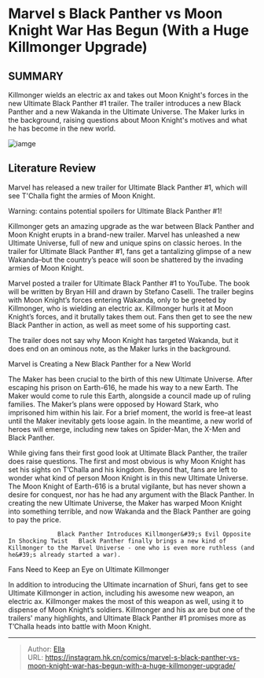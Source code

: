 # Marvel s  Black Panther vs Moon Knight  War Has Begun (With a Huge Killmonger Upgrade)


## SUMMARY 



  Killmonger wields an electric ax and takes out Moon Knight&#39;s forces in the new Ultimate Black Panther #1 trailer.   The trailer introduces a new Black Panther and a new Wakanda in the Ultimate Universe.   The Maker lurks in the background, raising questions about Moon Knight&#39;s motives and what he has become in the new world.  

![iamge](https://static1.srcdn.com/wordpress/wp-content/uploads/2023/12/killmonger-and-ultimate-black-panther.jpg)

## Literature Review

Marvel has released a new trailer for Ultimate Black Panther #1, which will see T&#39;Challa fight the armies of Moon Knight. 




Warning: contains potential spoilers for Ultimate Black Panther #1!




Killmonger gets an amazing upgrade as the war between Black Panther and Moon Knight erupts in a brand-new trailer. Marvel has unleashed a new Ultimate Universe, full of new and unique spins on classic heroes. In the trailer for Ultimate Black Panther #1, fans get a tantalizing glimpse of a new Wakanda–but the country’s peace will soon be shattered by the invading armies of Moon Knight.

Marvel posted a trailer for Ultimate Black Panther #1 to YouTube. The book will be written by Bryan Hill and drawn by Stefano Caselli. The trailer begins with Moon Knight’s forces entering Wakanda, only to be greeted by Killmonger, who is wielding an electric ax. Killmonger hurls it at Moon Knight’s forces, and it brutally takes them out. Fans then get to see the new Black Panther in action, as well as meet some of his supporting cast.


 




The trailer does not say why Moon Knight has targeted Wakanda, but it does end on an ominous note, as the Maker lurks in the background.


 Marvel is Creating a New Black Panther for a New World 
          

The Maker has been crucial to the birth of this new Ultimate Universe. After escaping his prison on Earth-616, he made his way to a new Earth. The Maker would come to rule this Earth, alongside a council made up of ruling families. The Maker’s plans were opposed by Howard Stark, who imprisoned him within his lair. For a brief moment, the world is free–at least until the Maker inevitably gets loose again. In the meantime, a new world of heroes will emerge, including new takes on Spider-Man, the X-Men and Black Panther.

While giving fans their first good look at Ultimate Black Panther, the trailer does raise questions. The first and most obvious is why Moon Knight has set his sights on T’Challa and his kingdom. Beyond that, fans are left to wonder what kind of person Moon Knight is in this new Ultimate Universe. The Moon Knight of Earth-616 is a brutal vigilante, but has never shown a desire for conquest, nor has he had any argument with the Black Panther. In creating the new Ultimate Universe, the Maker has warped Moon Knight into something terrible, and now Wakanda and the Black Panther are going to pay the price.




                  Black Panther Introduces Killmonger&#39;s Evil Opposite In Shocking Twist   Black Panther finally brings a new kind of Killmonger to the Marvel Universe - one who is even more ruthless (and he&#39;s already started a war).   



 Fans Need to Keep an Eye on Ultimate Killmonger 
          

In addition to introducing the Ultimate incarnation of Shuri, fans get to see Ultimate Killmonger in action, including his awesome new weapon, an electric ax. Killmonger makes the most of this weapon as well, using it to dispense of Moon Knight’s soldiers. Killmonger and his ax are but one of the trailers&#39; many highlights, and Ultimate Black Panther #1 promises more as T’Challa heads into battle with Moon Knight.



---

> Author: [Ella](https://instagram.hk.cn/)  
> URL: https://instagram.hk.cn/comics/marvel-s-black-panther-vs-moon-knight-war-has-begun-with-a-huge-killmonger-upgrade/  

